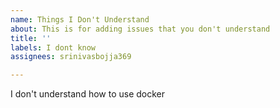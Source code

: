 ```yaml
---
name: Things I Don't Understand
about: This is for adding issues that you don't understand
title: ''
labels: I dont know
assignees: srinivasbojja369

---
```


I don't understand how to use docker

